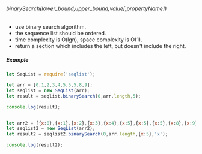 ###### binarySearch(lower_bound,upper_bound,value[,propertyName])
- use binary search algorithm.
- the sequence list should be ordered.
- time complexity is O(lgn), space complexity is O(1).
- return a section which includes the left, but doesn't include the right. 
 
##### Example
 ```javascript
 let SeqList = require('seqlist');
 
 let arr = [0,1,2,3,4,5,5,5,8,9];
 let seqlist = new SeqList(arr);
 let result = seqlist.binarySearch(0,arr.length,5);
 
 console.log(result);
 
 
 let arr2 = [{x:0},{x:1},{x:2},{x:3},{x:4},{x:5},{x:5},{x:5},{x:8},{x:9}];
 let seqlist2 = new SeqList(arr2);
 let result2 = seqlist2.binarySearch(0,arr.length,{x:5},'x');
 
 console.log(result2);
 ```
 